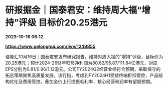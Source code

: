 # 研报掘金｜国泰君安：维持周大福“增持”评级 目标价20.25港元

**2023-10-16 06:12**

**https://www.gelonghui.com/live/1248855**

格隆汇10月16日｜国泰君安发布研究报告，维持对周大福的“增持”评级，目标价为20.25港元；预计2024-26财年归母净利润为80.62/95.87/111.84亿港元，对应EPS分别为0.81/0.96/1.12港元。公司FY2024Q2经营业绩符合预期，采取保守的拓店策略聚焦高质量发展。该行指，考虑到FY2024H1受益终端折扣管控，产品结构优化及费用管控，叠加金价上行提振毛利率，核心经营利润率有望超预期。